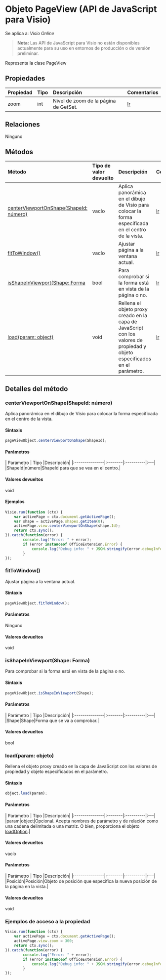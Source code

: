 # <a name="pageview-object-javascript-api-for-visio"></a>Objeto PageView (API de JavaScript para Visio)

Se aplica a: _Visio Online_
>**Nota:** Las API de JavaScript para Visio no están disponibles actualmente para su uso en entornos de producción o de versión preliminar.

Representa la clase PageView

## <a name="properties"></a>Propiedades

| Propiedad | Tipo |Descripción| Comentarios|
|:---------------|:--------|:----------|:---|
|zoom|int|Nivel de zoom de la página de GetSet.|[Ir](https://github.com/OfficeDev/office-js-docs/issues/new?title=Visio-pageView-zoom)|

## <a name="relationships"></a>Relaciones

Ninguno

## <a name="methods"></a>Métodos

| Método           | Tipo de valor devuelto    |Descripción| Comentarios|
|:---------------|:--------|:----------|:---|
|[centerViewportOnShape(ShapeId: número)](#centerviewportonshapeshapeid-number)|vacío|Aplica panorámica en el dibujo de Visio para colocar la forma especificada en el centro de la vista.|[Ir](https://github.com/OfficeDev/office-js-docs/issues/new?title=Visio-pageView-centerViewportOnShape)|
|[fitToWindow()](#fittowindow)|vacío|Ajustar página a la ventana actual.|[Ir](https://github.com/OfficeDev/office-js-docs/issues/new?title=Visio-pageView-fitToWindow)|
|[isShapeInViewport(Shape: Forma](#isshapeinviewportshape-shape)|bool|Para comprobar si la forma está en vista de la página o no.|[Ir](https://github.com/OfficeDev/office-js-docs/issues/new?title=Visio-pageView-isShapeInViewport)|
|[load(param: object)](#loadparam-object)|void|Rellena el objeto proxy creado en la capa de JavaScript con los valores de propiedad y objeto especificados en el parámetro.|[Ir](https://github.com/OfficeDev/office-js-docs/issues/new?title=Visio-pageView-load)|

## <a name="method-details"></a>Detalles del método


### <a name="centerviewportonshapeshapeid-number"></a>centerViewportOnShape(ShapeId: número)
Aplica panorámica en el dibujo de Visio para colocar la forma especificada en el centro de la vista.

#### <a name="syntax"></a>Sintaxis
```js
pageViewObject.centerViewportOnShape(ShapeId);
```

#### <a name="parameters"></a>Parámetros
| Parámetro    | Tipo   |Descripción|
|:---------------|:--------|:----------|:---|
|ShapeId|número|ShapeId para que se vea en el centro.|

#### <a name="returns"></a>Valores devueltos
void

#### <a name="examples"></a>Ejemplos
```js
Visio.run(function (ctx) { 
    var activePage = ctx.document.getActivePage();
    var shape = activePage.shapes.getItem(0);
    activePage.view.centerViewportOnShape(shape.Id);
    return ctx.sync();
}).catch(function(error) {
        console.log("Error: " + error);
        if (error instanceof OfficeExtension.Error) {
            console.log("Debug info: " + JSON.stringify(error.debugInfo));
        }
});
```


### <a name="fittowindow"></a>fitToWindow()
Ajustar página a la ventana actual.

#### <a name="syntax"></a>Sintaxis
```js
pageViewObject.fitToWindow();
```

#### <a name="parameters"></a>Parámetros
Ninguno

#### <a name="returns"></a>Valores devueltos
void

### <a name="isshapeinviewportshape-shape"></a>isShapeInViewport(Shape: Forma)
Para comprobar si la forma está en vista de la página o no.

#### <a name="syntax"></a>Sintaxis
```js
pageViewObject.isShapeInViewport(Shape);
```

#### <a name="parameters"></a>Parámetros
| Parámetro    | Tipo   |Descripción|
|:---------------|:--------|:----------|:---|
|Shape|Shape|Forma que se va a comprobar.|

#### <a name="returns"></a>Valores devueltos
bool

### <a name="loadparam-object"></a>load(param: objeto)
Rellena el objeto proxy creado en la capa de JavaScript con los valores de propiedad y objeto especificados en el parámetro.

#### <a name="syntax"></a>Sintaxis
```js
object.load(param);
```

#### <a name="parameters"></a>Parámetros
| Parámetro    | Tipo   |Descripción|
|:---------------|:--------|:----------|:---|
|param|object|Opcional. Acepta nombres de parámetro y de relación como una cadena delimitada o una matriz. O bien, proporciona el objeto [loadOption](loadoption.md).|

#### <a name="returns"></a>Valores devueltos
vacío

#### <a name="parameters"></a>Parámetros
| Parámetro    | Tipo   |Descripción|
|:---------------|:--------|:----------|:---|
|Posición|Posición|Objeto de posición que especifica la nueva posición de la página en la vista.|

#### <a name="returns"></a>Valores devueltos
void
### <a name="property-access-examples"></a>Ejemplos de acceso a la propiedad
```js
Visio.run(function (ctx) { 
    var activePage = ctx.document.getActivePage();
    activePage.view.zoom = 300;
    return ctx.sync();
}).catch(function(error) {
        console.log("Error: " + error);
        if (error instanceof OfficeExtension.Error) {
            console.log("Debug info: " + JSON.stringify(error.debugInfo));
        }
});
```

